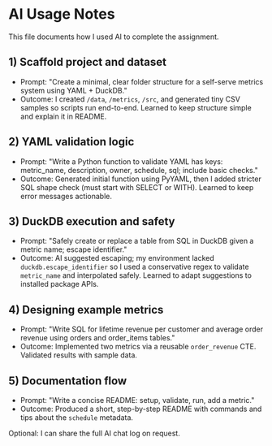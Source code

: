 # AI Usage Notes

This file documents how I used AI to complete the assignment.

## 1) Scaffold project and dataset
- Prompt: "Create a minimal, clear folder structure for a self-serve metrics system using YAML + DuckDB."
- Outcome: I created `/data`, `/metrics`, `/src`, and generated tiny CSV samples so scripts run end-to-end. Learned to keep structure simple and explain it in README.

## 2) YAML validation logic
- Prompt: "Write a Python function to validate YAML has keys: metric_name, description, owner, schedule, sql; include basic checks."
- Outcome: Generated initial function using PyYAML, then I added stricter SQL shape check (must start with SELECT or WITH). Learned to keep error messages actionable.

## 3) DuckDB execution and safety
- Prompt: "Safely create or replace a table from SQL in DuckDB given a metric name; escape identifier."
- Outcome: AI suggested escaping; my environment lacked `duckdb.escape_identifier` so I used a conservative regex to validate `metric_name` and interpolated safely. Learned to adapt suggestions to installed package APIs.

## 4) Designing example metrics
- Prompt: "Write SQL for lifetime revenue per customer and average order revenue using orders and order_items tables."
- Outcome: Implemented two metrics via a reusable `order_revenue` CTE. Validated results with sample data.

## 5) Documentation flow
- Prompt: "Write a concise README: setup, validate, run, add a metric."
- Outcome: Produced a short, step-by-step README with commands and tips about the `schedule` metadata.

Optional: I can share the full AI chat log on request.
